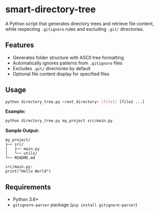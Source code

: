 # smart-directory-tree
A Python script that generates directory trees and retrieve file content, while respecting `.gitignore` rules and excluding `.git/` directories.

## Features

- Generates folder structure with ASCII tree formatting
- Automatically ignores patterns from `.gitignore` files
- Excludes `.git/` directories by default
- Optional file content display for specified files

## Usage

```bash
python directory_tree.py <root_directory> [file1] [file2 ...]
```

**Example:**
```bash
python directory_tree.py my_project src/main.py
```

**Sample Output:**
```
my_project/
├── src/
│   ├── main.py
│   └── utils/
└── README.md

src/main.py:
print("Hello World")
```

## Requirements
- Python 3.6+
- `gitignore-parser` package (`pip install gitignore-parser`)
